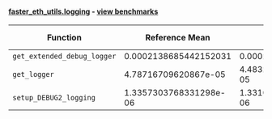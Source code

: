 #### [faster_eth_utils.logging](https://github.com/BobTheBuidler/faster-eth-utils/blob/pin-eth-utils/faster_eth_utils/logging.py) - [view benchmarks](https://github.com/BobTheBuidler/faster-eth-utils/blob/pin-eth-utils/benchmarks/test_logging_benchmarks.py)

| Function | Reference Mean | Faster Mean | % Change | Speedup (%) | x Faster | Faster |
|----------|---------------|-------------|----------|-------------|----------|--------|
| `get_extended_debug_logger` | 0.0002138685442152031 | 0.000219817621796916 | -2.78% | -2.71% | 0.97x | ❌ |
| `get_logger` | 4.78716709620867e-05 | 4.4832651653699406e-05 | 6.35% | 6.78% | 1.07x | ✅ |
| `setup_DEBUG2_logging` | 1.3357303768331298e-06 | 1.331033028748062e-06 | 0.35% | 0.35% | 1.00x | ✅ |
